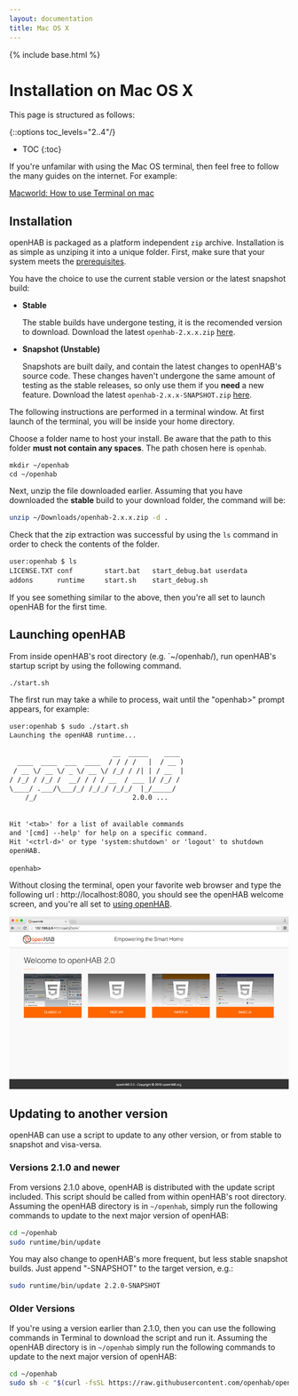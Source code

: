 ```yaml
---
layout: documentation
title: Mac OS X
---
```


{% include base.html %}

# Installation on Mac OS X

This page is structured as follows:

{::options toc_levels="2..4"/}

* TOC
{:toc}

If you're unfamilar with using the Mac OS terminal, then feel free to follow the many guides on the internet. For example:

[Macworld: How to use Terminal on mac](http://www.macworld.co.uk/feature/mac-software/how-use-terminal-on-mac-3608274/)

## Installation

openHAB is packaged as a platform independent `zip` archive. Installation is as simple as unziping it into a unique folder.
First, make sure that your system meets the [prerequisites](index.html#prerequisites).

You have the choice to use the current stable version or the latest snapshot build:

* **Stable** 
  
  The stable builds have undergone testing, it is the recomended version to download.
  Download the latest `openhab-2.x.x.zip` [here](https://bintray.com/openhab/mvn/openhab-distro/_latestVersion).

* **Snapshot (Unstable)**
  
  Snapshots are built daily, and contain the latest changes to openHAB's source code. 
  These changes haven't undergone the same amount of testing as the stable releases, so only use them if you **need** a new feature.
  Download the latest `openhab-2.x.x-SNAPSHOT.zip` [here](https://openhab.ci.cloudbees.com/job/openHAB-Distribution).
  
The following instructions are performed in a terminal window. At first launch of the terminal, you will be inside your home directory.

Choose a folder name to host your install. Be aware that the path to this folder **must not contain any spaces**. 
The path chosen here is `openhab`.

```
mkdir ~/openhab
cd ~/openhab
```

Next, unzip the file downloaded earlier. 
Assuming that you have downloaded the **stable** build to your download folder, the command will be:

```sh
unzip ~/Downloads/openhab-2.x.x.zip -d .
```

Check that the zip extraction was successful by using the `ls` command in order to check the contents of the folder.

```bash
user:openhab $ ls
LICENSE.TXT	conf		start.bat	start_debug.bat	userdata
addons		runtime		start.sh	start_debug.sh
```

If you see something similar to the above, then you're all set to launch openHAB for the first time.

## Launching openHAB

From inside openHAB's root directory (e.g. `~/openhab/), run openHAB's startup script by using the following command.

```bash
./start.sh
```

The first run may take a while to process, wait until the "openhab>" prompt appears, for example:

```
user:openhab $ sudo ./start.sh
Launching the openHAB runtime...

                          __  _____    ____      
  ____  ____  ___  ____  / / / /   |  / __ )     
 / __ \/ __ \/ _ \/ __ \/ /_/ / /| | / __  | 
/ /_/ / /_/ /  __/ / / / __  / ___ |/ /_/ /      
\____/ .___/\___/_/ /_/_/ /_/_/  |_/_____/     
    /_/                        2.0.0 ...


Hit '<tab>' for a list of available commands
and '[cmd] --help' for help on a specific command.
Hit '<ctrl-d>' or type 'system:shutdown' or 'logout' to shutdown openHAB.

openhab>
```

Without closing the terminal, open your favorite web browser and type the following url : http://localhost:8080, you should see the openHAB welcome screen, and you're all set to [using openHAB]({{base}}/tutorials/beginner/1sttimesetup.html).

![](images/Accueil_Openhab_2.png)

## Updating to another version

openHAB can use a script to update to any other version, or from stable to snapshot and visa-versa.

### Versions 2.1.0 and newer

From versions 2.1.0 above, openHAB is distributed with the update script included. 
This script should be called from within openHAB's root directory. 
Assuming the openHAB directory is in `~/openhab`, simply run the following commands to update to the next major version of openHAB:

```bash
cd ~/openhab
sudo runtime/bin/update
```

You may also change to openHAB's more frequent, but less stable snapshot builds. 
Just append "-SNAPSHOT" to the target version, e.g.:

```bash
sudo runtime/bin/update 2.2.0-SNAPSHOT
```

### Older Versions

If you're using a version earlier than 2.1.0, then you can use the following commands in Terminal to download the script and run it. 
Assuming the openHAB directory is in `~/openhab` simply run the following commands to update to the next major version of openHAB:

```bash
cd ~/openhab
sudo sh -c "$(curl -fsSL https://raw.githubusercontent.com/openhab/openhab-distro/master/distributions/openhab/src/main/resources/bin/update)"
```
